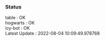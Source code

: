 ### Status


table : OK  
hogwarts : OK  
icy-bot : OK  
Latest Update : 2022-08-04 10:09:49.978768

